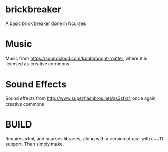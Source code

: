 brickbreaker
============

A basic brick breaker done in Ncurses


Music
============
Music from 
https://soundcloud.com/kubbi/bright-matter, where it is licensed as creative commons

Sound Effects
=====================
Sound effects from http://www.superflashbros.net/as3sfxr/, once again, creative commons



BUILD
=================================
Requires sfml, and ncurses libraries, along with a version of gcc with c++11 support.
Then simply make.